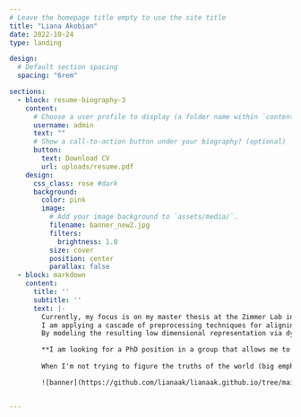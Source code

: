 ```yaml
---
# Leave the homepage title empty to use the site title
title: "Liana Akobian"
date: 2022-10-24
type: landing

design:
  # Default section spacing
  spacing: "6rem"

sections:
  - block: resume-biography-3
    content:
      # Choose a user profile to display (a folder name within `content/authors/`)
      username: admin
      text: ""
      # Show a call-to-action button under your biography? (optional)
      button:
        text: Download CV
        url: uploads/resume.pdf
    design:
      css_class: rose #dark
      background:
        color: pink
        image:
          # Add your image background to `assets/media/`.
          filename: banner_new2.jpg
          filters:
            brightness: 1.0
          size: cover
          position: center
          parallax: false
  - block: markdown
    content:
      title: ''
      subtitle: ''
      text: |-
        Currently, my focus is on my master thesis at the Zimmer Lab in the realm of computational neuroscience.
        I am applying a cascade of preprocessing techniques for aligning signals from different C. elegans whole brain recordings in order to obtain a low dimensional representation of C. elegans brain activity that is shared across many individuals.
        By modeling the resulting low dimensional representation via dynamical systems, such as Switching Linear Dynamical Systems and its variations, I want to analyze the dynamics that constitute movement.

        **I am looking for a PhD position in a group that allows me to pursue my interest in computational neuroscience.**
        
        When I'm not trying to figure the truths of the world (big emphasis on trying!), I try to portray the truths of my life through art. 

        ![banner](https://github.com/lianaak/lianaak.github.io/tree/main/assets/media/banner.jpg)


---
```

